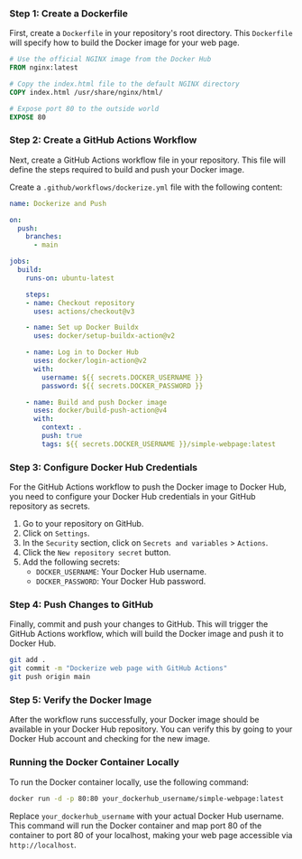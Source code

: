 

### Step 1: Create a Dockerfile

First, create a `Dockerfile` in your repository's root directory. This `Dockerfile` will specify how to build the Docker image for your web page.

```Dockerfile
# Use the official NGINX image from the Docker Hub
FROM nginx:latest

# Copy the index.html file to the default NGINX directory
COPY index.html /usr/share/nginx/html/

# Expose port 80 to the outside world
EXPOSE 80
```

### Step 2: Create a GitHub Actions Workflow

Next, create a GitHub Actions workflow file in your repository. This file will define the steps required to build and push your Docker image.

Create a `.github/workflows/dockerize.yml` file with the following content:

```yaml
name: Dockerize and Push

on:
  push:
    branches:
      - main

jobs:
  build:
    runs-on: ubuntu-latest

    steps:
    - name: Checkout repository
      uses: actions/checkout@v3

    - name: Set up Docker Buildx
      uses: docker/setup-buildx-action@v2

    - name: Log in to Docker Hub
      uses: docker/login-action@v2
      with:
        username: ${{ secrets.DOCKER_USERNAME }}
        password: ${{ secrets.DOCKER_PASSWORD }}

    - name: Build and push Docker image
      uses: docker/build-push-action@v4
      with:
        context: .
        push: true
        tags: ${{ secrets.DOCKER_USERNAME }}/simple-webpage:latest
```

### Step 3: Configure Docker Hub Credentials

For the GitHub Actions workflow to push the Docker image to Docker Hub, you need to configure your Docker Hub credentials in your GitHub repository as secrets.

1. Go to your repository on GitHub.
2. Click on `Settings`.
3. In the `Security` section, click on `Secrets and variables` > `Actions`.
4. Click the `New repository secret` button.
5. Add the following secrets:
   - `DOCKER_USERNAME`: Your Docker Hub username.
   - `DOCKER_PASSWORD`: Your Docker Hub password.

### Step 4: Push Changes to GitHub

Finally, commit and push your changes to GitHub. This will trigger the GitHub Actions workflow, which will build the Docker image and push it to Docker Hub.

```sh
git add .
git commit -m "Dockerize web page with GitHub Actions"
git push origin main
```

### Step 5: Verify the Docker Image

After the workflow runs successfully, your Docker image should be available in your Docker Hub repository. You can verify this by going to your Docker Hub account and checking for the new image.

### Running the Docker Container Locally

To run the Docker container locally, use the following command:

```sh
docker run -d -p 80:80 your_dockerhub_username/simple-webpage:latest
```

Replace `your_dockerhub_username` with your actual Docker Hub username. This command will run the Docker container and map port 80 of the container to port 80 of your localhost, making your web page accessible via `http://localhost`.

